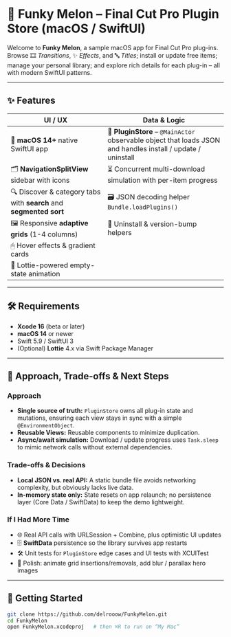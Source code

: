 # 🍉 Funky Melon – Final Cut Pro Plugin Store (macOS / SwiftUI)

Welcome to **Funky Melon**, a sample macOS app for Final Cut Pro plug-ins.  
Browse 🎞 *Transitions*, ✨ *Effects*, and 🔤 *Titles*; install or update free items; manage your personal library; and explore rich details for each plug-in – all with modern SwiftUI patterns.



---

## ✨ Features

| UI / UX                                                          | Data & Logic                                                                                              |
| ---------------------------------------------------------------- | ---------------------------------------------------------------------------------------------------------- |
| 🍏 **macOS 14+** native SwiftUI app               | 🔄 **PluginStore** – `@MainActor` observable object that loads JSON and handles install / update / uninstall |
| 🗂 **NavigationSplitView** sidebar with icons                     | ⏳ Concurrent multi-download simulation with per-item progress                                             |
| 🔍 Discover & category tabs with **search** and **segmented sort**| 🗃 JSON decoding helper `Bundle.loadPlugins()`                                                             |
| 🖼 Responsive **adaptive grids** (1-4 columns)                    | 🧹 Uninstall & version-bump helpers                                                                        |
| 🖱 Hover effects & gradient cards                                 |                                                                                                            |
| 🛑 Lottie-powered empty-state animation                           |                                                                                                            |

---

## 🛠 Requirements

* **Xcode 16** (beta or later)  
* **macOS 14** or newer  
* Swift 5.9 / SwiftUI 3  
* (Optional) **Lottie** 4.x via Swift Package Manager

---

## 📝 Approach, Trade-offs & Next Steps

### Approach
* **Single source of truth:** `PluginStore` owns all plug-in state and mutations, ensuring each view stays in sync with a simple `@EnvironmentObject`.
* **Reusable Views:** Reusable components to minimize duplication.
* **Async/await simulation:** Download / update progress uses `Task.sleep` to mimic network calls without external dependencies.

### Trade-offs & Decisions
* **Local JSON vs. real API:** A static bundle file avoids networking complexity, but obviously lacks live data.
* **In-memory state only:** State resets on app relaunch; no persistence layer (Core Data / SwiftData) to keep the demo lightweight.

### If I Had More Time
* 🌐 Real API calls with URLSession + Combine, plus optimistic UI updates  
* 🗄 **SwiftData** persistence so the library survives app restarts  
* 🛠 Unit tests for `PluginStore` edge cases and UI tests with XCUITest  
* 🎨 Polish: animate grid insertions/removals, add blur / parallax hero images  

---

## 🚀 Getting Started

```bash
git clone https://github.com/delrooow/FunkyMelon.git
cd FunkyMelon
open FunkyMelon.xcodeproj   # then ⌘R to run on “My Mac”
